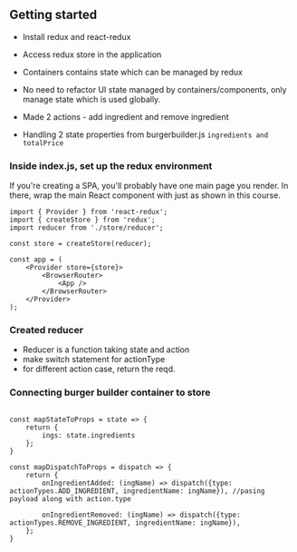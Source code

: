## Getting started
- Install redux and react-redux
- Access redux store in the application
- Containers contains state which can be managed by redux
- No need to refactor UI state managed by containers/components, only manage state which is used globally.

- Made 2 actions - add ingredient and remove ingredient
- Handling 2 state properties from burgerbuilder.js
`ingredients and totalPrice`

### Inside index.js, set up the redux environment
If you're creating a SPA, you'll probably have one main page you render. In there, wrap the main React component with <Provider> just as shown in this course.

```
import { Provider } from 'react-redux';
import { createStore } from 'redux';
import reducer from './store/reducer';

const store = createStore(reducer);

const app = (
    <Provider store={store}>
        <BrowserRouter>
            <App />
        </BrowserRouter>
    </Provider>
);
```


### Created reducer
- Reducer is a function taking state and action
- make switch statement for actionType
- for different action case, return the reqd. 


### Connecting burger builder container to store
```

const mapStateToProps = state => {
    return {
        ings: state.ingredients
    };
}

const mapDispatchToProps = dispatch => {
    return {
        onIngredientAdded: (ingName) => dispatch({type: actionTypes.ADD_INGREDIENT, ingredientName: ingName}), //pasing payload along with action.type
        
        onIngredientRemoved: (ingName) => dispatch({type: actionTypes.REMOVE_INGREDIENT, ingredientName: ingName}),
    };
}
```